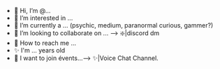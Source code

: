 - 👋 Hi, I’m @...
- 👀 I’m interested in ...
- 🌱 I’m currently a ... (psychic, medium, paranormal curious, gammer?)
- 🍓 I’m looking to collaborate on ... --> ❇️|discord dm
- 🔮 How to reach me ...
- ✨ I'm ... years old
- 👻 I want to join évents...--> ✨|Voice Chat Channel.